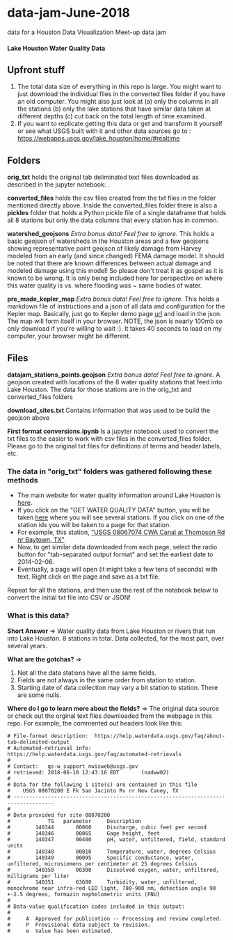 # data-jam-June-2018
data for a Houston Data Visualization Meet-up data jam

#### Lake Houston Water Quality Data

## Upfront stuff
1. The total data size of everything in this repo is large. You might want to just download the individual files in the converted files folder if you have an old computer. You might also just look at (a) only the columns in all the stations (b) only the lake stations that have similar data taken at different depths (c) cut back on the total length of time examined.
2. If you want to replicate getting this data or get and transform it yourself or see what USGS built with it and other data sources go to : https://webapps.usgs.gov/lake_houston/home/#realtime


## Folders
<b>orig_txt</b> holds the original tab deliminated text files downloaded as described in the jupyter notebook: <First format conversions.ipynb>.

<b>converted_files</b> holds the csv files created from the txt files in the folder mentioned directly above. Inside the converted_files folder there is also a <b>pickles</b> folder that holds a Python pickle file of a single dataframe that holds all 8 stations but only the data columns that every station has in common.

<b>watershed_geojsons</b> <i>Extra bonus data! Feel free to ignore.</i> This holds a basic geojson of watersheds in the Houston areas and a few geojsons showing representative point geojson of likely damage from Harvey modeled from an early (and since changed) FEMA damage model. It should be noted that there are known differences between actual damage and modeled damage using this model! So please don't treat it as gospel as it is known to be wrong. It is only being included here for perspective on where this water quality is vs. where flooding was ~ same bodies of water.

<b>pre_made_kepler_map</b>  <i>Extra bonus data! Feel free to ignore.</i> This holds a markdown file of instructions and a json of all data and configuration for the Kepler map. Basically, just go to Kepler demo page <a href="https://uber.github.io/kepler.gl/#/demo">url</a> and load in the json. The map will form itself in your browser. NOTE, the json is nearly 100mb so only download if you're willing to wait :). It takes 40 seconds to load on my computer, your browser might be different.

## Files
<b>datajam_stations_points.geojson</b> <i>Extra bonus data! Feel free to ignore.</i> A geojson created with locations of the 8 water quality stations that feed into Lake Houston. The data for those stations are in the orig_txt and converted_files folders

<b>download_sites.txt</b> Contains information that was used to be build the geojson above

<b>First format conversions.ipynb</b> Is a jupyter notebook used to convert the txt files to the easier to work with csv files in the converted_files folder. Please go to the original txt files for definitions of terms and header labels, etc. 


### The data in "orig_txt" folders was gathered following these methods
- The main website for water quality information around Lake Houston is <a href="https://webapps.usgs.gov/lake_houston/home/#realtime">here</a>.
- If you click on the "GET WATER QUALITY DATA" button, you will be taken <a href="https://waterdata.usgs.gov/tx/nwis/current?multiple_site_no=08067074%2C08068000%2C08068500%2C08069500%2C08070200%2C295826095082200%2C295554095093402%2C294643095035200%2C294607085042700%2C08071330&index_pmcode_STATION_NM=1&index_pmcode_DATETIME=2&format=station_list&group_key=NONE&sort_key_2=site_no&html_table_group_key=NONE&rdb_compression=file&list_of_search_criteria=multiple_site_no%2Crealtime_parameter_selection">here</a> where you will see several stations. If you click on one of the station ids you will be taken to a page for that station.
- For example, this station, <a href="https://waterdata.usgs.gov/tx/nwis/uv/?site_no=08067074&agency_cd=USGS&amp;">"USGS 08067074 CWA Canal at Thompson Rd nr Baytown, TX"</a>
- Now, to get similar data downloaded from each page, select the radio button for "tab-separated output format" and set the earliest date to 2014-02-06.
- Eventually, a page will open (it might take a few tens of seconds) with text. Right click on the page and save as a txt file. 

Repeat for all the stations, and then use the rest of the notebook below to convert the initial txt file into CSV or JSON!

### What is this data?
<b>Short Answer</b> => Water quality data from Lake Houston or rivers that run into Lake Houston. 8 stations in total. Data collected, for the most part, over several years.

<b>What are the gotchas?</b> => 
1. Not all the data stations have all the same fields. 
2. Fields are not always in the same order from station to station. 
3. Starting date of data collection may vary a bit station to station. There are some nulls.

<b>Where do I go to learn more about the fields?</b> => The original data source or check out the orginal text files downloaded from the webpage in this repo. For example, the commented out headers look like this:

```
# File-format description:  https://help.waterdata.usgs.gov/faq/about-tab-delimited-output
# Automated-retrieval info: https://help.waterdata.usgs.gov/faq/automated-retrievals
#
# Contact:   gs-w_support_nwisweb@usgs.gov
# retrieved: 2018-06-10 12:43:16 EDT       (nadww02)
#
# Data for the following 1 site(s) are contained in this file
#    USGS 08070200 E Fk San Jacinto Rv nr New Caney, TX
# -----------------------------------------------------------------------------------
#
# Data provided for site 08070200
#            TS   parameter     Description
#        140344       00060     Discharge, cubic feet per second
#        140346       00065     Gage height, feet
#        140347       00400     pH, water, unfiltered, field, standard units
#        140348       00010     Temperature, water, degrees Celsius
#        140349       00095     Specific conductance, water, unfiltered, microsiemens per centimeter at 25 degrees Celsius
#        140350       00300     Dissolved oxygen, water, unfiltered, milligrams per liter
#        140351       63680     Turbidity, water, unfiltered, monochrome near infra-red LED light, 780-900 nm, detection angle 90 +-2.5 degrees, formazin nephelometric units (FNU)
#
# Data-value qualification codes included in this output:
#        
#     A  Approved for publication -- Processing and review completed.
#     P  Provisional data subject to revision.
#     e  Value has been estimated.
```


